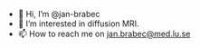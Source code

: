 - 👋 Hi, I’m @jan-brabec
- 👀 I’m interested in diffusion MRI.
- 📫 How to reach me on jan.brabec@med.lu.se
